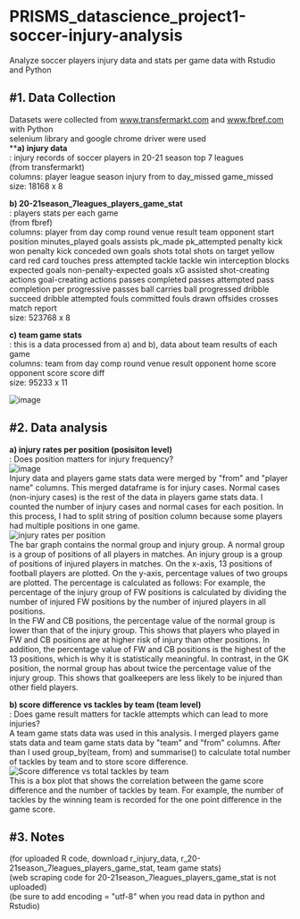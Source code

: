 # PRISMS_datascience_project1-soccer-injury-analysis
Analyze soccer players injury data and stats per game data with Rstudio and Python  

## **#1. Data Collection**  
Datasets were collected from www.transfermarkt.com and www.fbref.com with Python  
selenium library and google chrome driver were used  
  ****a) injury data**	
  : injury records of soccer players in 20-21 season top 7 leagues  
  (from transfermarkt)  
  columns: player	league	season	injury	from	to	day_missed	game_missed  
  size: 18168 x 8  
  
  **b) 20-21season_7leagues_players_game_stat**  
  : players stats per each game  
  (from fbref)  
  columns: player from day comp round venue result team opponent	start	position minutes_played	goals	assists	pk_made	pk_attempted penalty kick won penalty kick conceded	own goals	shots total	shots on target	yellow card	red card	touches	press attempted	tackle	tackle win	interception blocks expected goals	non-penalty-expected goals	xG assisted	shot-creating actions	goal-creating actions	passes completed	passes attempted pass completion per progressive passes ball carries	ball progressed	dribble succeed	dribble attempted	fouls committed	fouls drawn offsides crosses	match report  
  size: 523768 x 8  
  
  **c) team game stats**  
  : this is a data processed from a) and b), data about team results of each game  	
  columns: team	from	day	comp	round	venue	result	opponent	home score	opponent score	score diff  
  size: 95233 x 11   
  
  ![image](https://user-images.githubusercontent.com/54821805/149682701-811cd9ca-3364-439a-ae94-6b96f3d082c8.png)

## **#2. Data analysis**  
  **a) injury rates per position (posisiton level)**  
  : Does position matters for injury frequency?  
  ![image](https://user-images.githubusercontent.com/54821805/149682897-34a66c37-0e40-4101-b67e-0bb7533668e8.png)  
  Injury data and players game stats data were merged by "from" and "player name" columns. This merged dataframe is for injury cases. Normal cases (non-injury cases) is the rest of the data in players game stats data. I counted the number of injury cases and normal cases for each position. In this process, I had to split string of position column because some players had multiple positions in one game.  
  ![injury rates per position](https://user-images.githubusercontent.com/54821805/149681389-e2251928-8a71-422b-9386-80fba6f68f10.png)  
    The bar graph contains the normal group and injury group. A normal group is a group of positions of all players in matches. An injury group is a group of positions of injured players in matches. On the x-axis, 13 positions of football players are plotted. On the y-axis, percentage values of two groups are plotted. The percentage is calculated as follows: For example, the percentage of the injury group of FW positions is calculated by dividing the number of injured FW positions by the number of injured players in all positions.  
    In the FW and CB positions, the percentage value of the normal group is lower than that of the injury group. This shows that players who played in FW and CB positions are at higher risk of injury than other positions. In addition, the percentage value of FW and CB positions is the highest of the 13 positions, which is why it is statistically meaningful. In contrast, in the GK position, the normal group has about twice the percentage value of the injury group. This shows that goalkeepers are less likely to be injured than other field players.  
  
  **b) score difference vs tackles by team (team level)**  
  : Does game result matters for tackle attempts which can lead to more injuries?  
    A team game stats data was used in this analysis. I merged players game stats data and team game stats data by "team" and "from" columns. After than I used group_by(team, from) and summarise() to calculate total number of tackles by team and to store score difference.  
  ![Score difference vs total tackles by team](https://user-images.githubusercontent.com/54821805/149681392-74f7f74e-a788-4eb1-b4d2-dfb54185f659.png)  
    This is a box plot that shows the correlation between the game score difference and the number of tackles by team.  For example, the number of tackles by the winning team is recorded for the one point difference in the game score.  
## **#3. Notes**  
  (for uploaded R code, download r_injury_data, r_20-21season_7leagues_players_game_stat, team game stats)  
  (web scraping code for 20-21season_7leagues_players_game_stat is not uploaded)  
  (be sure to add encoding = "utf-8" when you read data in python and Rstudio) 
